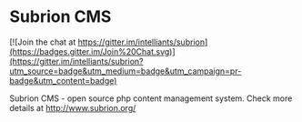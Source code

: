 Subrion CMS
===========

[![Join the chat at https://gitter.im/intelliants/subrion](https://badges.gitter.im/Join%20Chat.svg)](https://gitter.im/intelliants/subrion?utm_source=badge&utm_medium=badge&utm_campaign=pr-badge&utm_content=badge)

Subrion CMS - open source php content management system.
Check more details at http://www.subrion.org/
